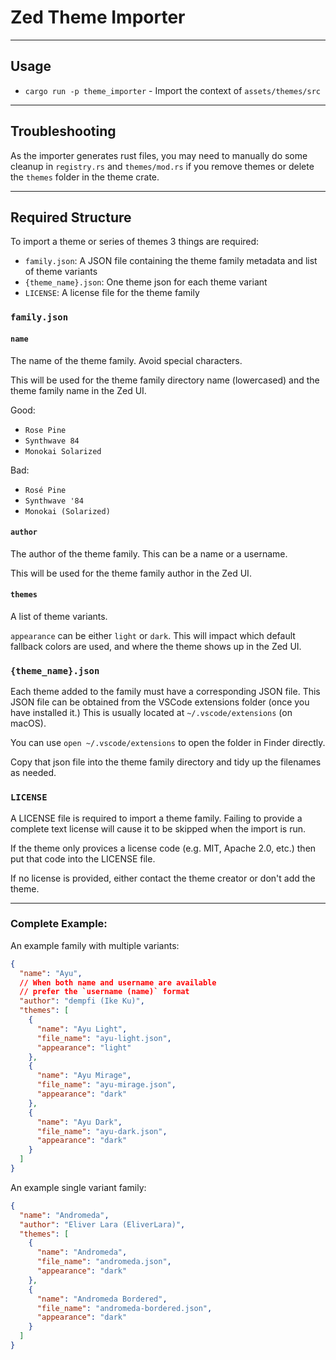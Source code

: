 # Zed Theme Importer

---

## Usage

- `cargo run -p theme_importer` - Import the context of `assets/themes/src`

---

## Troubleshooting

As the importer generates rust files, you may need to manually do some cleanup in `registry.rs` and `themes/mod.rs` if you remove themes or delete the `themes` folder in the theme crate.

---

## Required Structure

To import a theme or series of themes 3 things are required:

- `family.json`: A JSON file containing the theme family metadata and list of theme variants
- `{theme_name}.json`: One theme json for each theme variant
- `LICENSE`: A license file for the theme family

### `family.json`

#### `name`

The name of the theme family. Avoid special characters.

This will be used for the theme family directory name (lowercased) and the theme family name in the Zed UI.

Good:

- `Rose Pine`
- `Synthwave 84`
- `Monokai Solarized`

Bad:

- `Rosé Pine`
- `Synthwave '84`
- `Monokai (Solarized)`

#### `author`

The author of the theme family. This can be a name or a username.

This will be used for the theme family author in the Zed UI.

#### `themes`

A list of theme variants.

`appearance` can be either `light` or `dark`. This will impact which default fallback colors are used, and where the theme shows up in the Zed UI.

### `{theme_name}.json`

Each theme added to the family must have a corresponding JSON file. This JSON file can be obtained from the VSCode extensions folder (once you have installed it.) This is usually located at `~/.vscode/extensions` (on macOS).

You can use `open ~/.vscode/extensions` to open the folder in Finder directly.

Copy that json file into the theme family directory and tidy up the filenames as needed.

### `LICENSE`

A LICENSE file is required to import a theme family. Failing to provide a complete text license will cause it to be skipped when the import is run.

If the theme only provices a license code (e.g. MIT, Apache 2.0, etc.) then put that code into the LICENSE file.

If no license is provided, either contact the theme creator or don't add the theme.

---

### Complete Example:

An example family with multiple variants:

```json
{
  "name": "Ayu",
  // When both name and username are available
  // prefer the `username (name)` format
  "author": "dempfi (Ike Ku)",
  "themes": [
    {
      "name": "Ayu Light",
      "file_name": "ayu-light.json",
      "appearance": "light"
    },
    {
      "name": "Ayu Mirage",
      "file_name": "ayu-mirage.json",
      "appearance": "dark"
    },
    {
      "name": "Ayu Dark",
      "file_name": "ayu-dark.json",
      "appearance": "dark"
    }
  ]
}
```

An example single variant family:

```json
{
  "name": "Andromeda",
  "author": "Eliver Lara (EliverLara)",
  "themes": [
    {
      "name": "Andromeda",
      "file_name": "andromeda.json",
      "appearance": "dark"
    },
    {
      "name": "Andromeda Bordered",
      "file_name": "andromeda-bordered.json",
      "appearance": "dark"
    }
  ]
}
```
